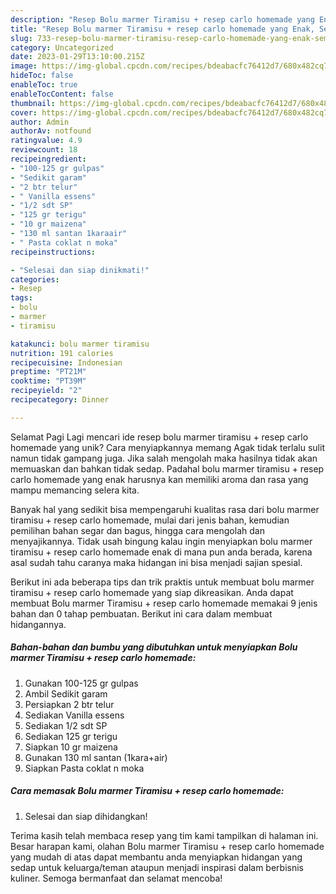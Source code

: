```yaml
---
description: "Resep Bolu marmer Tiramisu + resep carlo homemade yang Enak, Sempurna"
title: "Resep Bolu marmer Tiramisu + resep carlo homemade yang Enak, Sempurna"
slug: 733-resep-bolu-marmer-tiramisu-resep-carlo-homemade-yang-enak-sempurna
category: Uncategorized
date: 2023-01-29T13:10:00.215Z
image: https://img-global.cpcdn.com/recipes/bdeabacfc76412d7/680x482cq70/bolu-marmer-tiramisu-resep-carlo-homemade-foto-resep-utama.jpg
hideToc: false
enableToc: true
enableTocContent: false
thumbnail: https://img-global.cpcdn.com/recipes/bdeabacfc76412d7/680x482cq70/bolu-marmer-tiramisu-resep-carlo-homemade-foto-resep-utama.jpg
cover: https://img-global.cpcdn.com/recipes/bdeabacfc76412d7/680x482cq70/bolu-marmer-tiramisu-resep-carlo-homemade-foto-resep-utama.jpg
author: Admin
authorAv: notfound
ratingvalue: 4.9
reviewcount: 18
recipeingredient:
- "100-125 gr gulpas"
- "Sedikit garam"
- "2 btr telur"
- " Vanilla essens"
- "1/2 sdt SP"
- "125 gr terigu"
- "10 gr maizena"
- "130 ml santan 1karaair"
- " Pasta coklat n moka"
recipeinstructions:

- "Selesai dan siap dinikmati!"
categories:
- Resep
tags:
- bolu
- marmer
- tiramisu

katakunci: bolu marmer tiramisu 
nutrition: 191 calories
recipecuisine: Indonesian
preptime: "PT21M"
cooktime: "PT39M"
recipeyield: "2"
recipecategory: Dinner

---
```



Selamat Pagi Lagi mencari ide resep bolu marmer tiramisu + resep carlo homemade yang unik? Cara menyiapkannya memang Agak tidak terlalu sulit namun tidak gampang juga. Jika salah mengolah maka hasilnya tidak akan memuaskan dan bahkan tidak sedap. Padahal bolu marmer tiramisu + resep carlo homemade yang enak harusnya kan memiliki aroma dan rasa yang mampu memancing selera kita.


Banyak hal yang sedikit bisa mempengaruhi kualitas rasa dari bolu marmer tiramisu + resep carlo homemade, mulai dari jenis bahan, kemudian pemilihan bahan segar dan bagus, hingga cara mengolah dan menyajikannya. Tidak usah bingung kalau ingin menyiapkan bolu marmer tiramisu + resep carlo homemade enak di mana pun anda berada, karena asal sudah tahu caranya maka hidangan ini bisa menjadi sajian spesial.




Berikut ini ada beberapa tips dan trik praktis untuk membuat bolu marmer tiramisu + resep carlo homemade yang siap dikreasikan. Anda dapat membuat Bolu marmer Tiramisu + resep carlo homemade memakai 9 jenis bahan dan 0 tahap pembuatan. Berikut ini cara dalam membuat hidangannya.

<!--inarticleads1-->

##### Bahan-bahan dan bumbu yang dibutuhkan untuk menyiapkan Bolu marmer Tiramisu + resep carlo homemade:

1. Gunakan 100-125 gr gulpas
1. Ambil Sedikit garam
1. Persiapkan 2 btr telur
1. Sediakan  Vanilla essens
1. Sediakan 1/2 sdt SP
1. Sediakan 125 gr terigu
1. Siapkan 10 gr maizena
1. Gunakan 130 ml santan (1kara+air)
1. Siapkan  Pasta coklat n moka




<!--inarticleads2-->

##### Cara memasak Bolu marmer Tiramisu + resep carlo homemade:


1. Selesai dan siap dihidangkan!



Terima kasih telah membaca resep yang tim kami tampilkan di halaman ini. Besar harapan kami, olahan Bolu marmer Tiramisu + resep carlo homemade yang mudah di atas dapat membantu anda menyiapkan hidangan yang sedap untuk keluarga/teman ataupun menjadi inspirasi dalam berbisnis kuliner. Semoga bermanfaat dan selamat mencoba!

